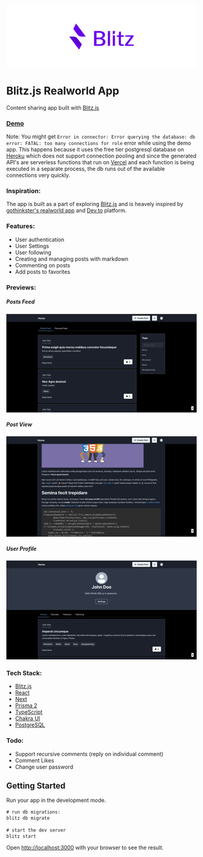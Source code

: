 [![Blitz.js](https://raw.githubusercontent.com/blitz-js/art/master/github-cover-photo.png)](https://blitzjs.com)

# Blitz.js Realworld App

Content sharing app built with [Blitz.js](https://github.com/blitz-js/blitz)

### [Demo](https://blitzjs-realworld-app.vercel.app/)

Note: You might get `Error in connector: Error querying the database: db error: FATAL: too many connections for role` error while using the demo app. This happens because it uses the free tier postgresql database on [Heroku](https://heroku.com) which does not support connection pooling and since the generated API's are serverless functions that run on [Vercel](https://vercel.com) and each function is being executed in a separate process, the db runs out of the available connections very quickly.

### Inspiration:

The app is built as a part of exploring [Blitz.js](https://github.com/blitz-js/blitz) and is heavely inspired by [gothinkster's realworld app](https://github.com/gothinkster/realworld) and [Dev.to](https://dev.to) platform.

### Features:

- User authentication
- User Settings
- User following
- Creating and managing posts with markdown
- Commenting on posts
- Add posts to favorites

### Previews:

##### Posts Feed

![feed](screenshots/feed.png)

##### Post View

![feed](screenshots/post.png)

##### User Profile

![feed](screenshots/user.png)

### Tech Stack:

- [Blitz.js](https://blitzjs.com/)
- [React](https://reactjs.org/)
- [Next](https://nextjs.org/)
- [Prisma 2](https://www.prisma.io/)
- [TypeScript](https://www.typescriptlang.org/)
- [Chakra UI](https://chakra-ui.com/)
- [PostgreSQL](https://www.postgresql.org/)

### Todo:

- Support recursive comments (reply on individual comment)
- Comment Likes
- Change user password

## Getting Started

Run your app in the development mode.

```
# run db migrations:
blitz db migrate

# start the dev server
blitz start
```

Open [http://localhost:3000](http://localhost:3000) with your browser to see the result.
